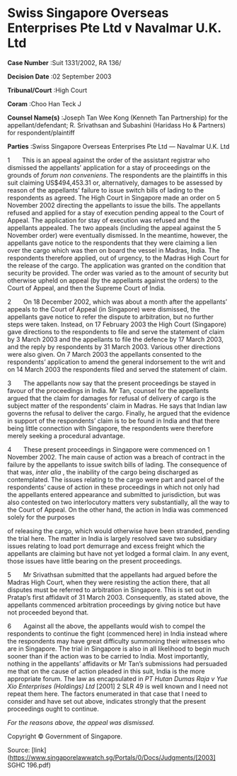 # Swiss Singapore Overseas Enterprises Pte Ltd v Navalmar U.K. Ltd 



**Case Number** :Suit 1331/2002, RA 136/ 

**Decision Date** :02 September 2003 

**Tribunal/Court** :High Court 

**Coram** :Choo Han Teck J 

**Counsel Name(s)** :Joseph Tan Wee Kong (Kenneth Tan Partnership) for the appellant/defendant; R. Srivathsan and Subashini (Haridass Ho & Partners) for respondent/plaintiff 

**Parties** :Swiss Singapore Overseas Enterprises Pte Ltd — Navalmar U.K. Ltd 

1       This is an appeal against the order of the assistant registrar who dismissed the appellants’ application for a stay of proceedings on the grounds of _forum non conveniens_. The respondents are the plaintiffs in this suit claiming US$494,453.31 or, alternatively, damages to be assessed by reason of the appellants’ failure to issue switch bills of lading to the respondents as agreed. The High Court in Singapore made an order on 5 November 2002 directing the appellants to issue the bills. The appellants refused and applied for a stay of execution pending appeal to the Court of Appeal. The application for stay of execution was refused and the appellants appealed. The two appeals (including the appeal against the 5 November order) were eventually dismissed. In the meantime, however, the appellants gave notice to the respondents that they were claiming a lien over the cargo which was then on board the vessel in Madras, India. The respondents therefore applied, out of urgency, to the Madras High Court for the release of the cargo. The application was granted on the condition that security be provided. The order was varied as to the amount of security but otherwise upheld on appeal (by the appellants against the orders) to the Court of Appeal, and then the Supreme Court of India. 

2       On 18 December 2002, which was about a month after the appellants’ appeals to the Court of Appeal (in Singapore) were dismissed, the appellants gave notice to refer the dispute to arbitration, but no further steps were taken. Instead, on 17 February 2003 the High Court (Singapore) gave directions to the respondents to file and serve the statement of claim by 3 March 2003 and the appellants to file the defence by 17 March 2003, and the reply by respondents by 31 March 2003. Various other directions were also given. On 7 March 2003 the appellants consented to the respondents’ application to amend the general indorsement to the writ and on 14 March 2003 the respondents filed and served the statement of claim. 

3       The appellants now say that the present proceedings be stayed in favour of the proceedings in India. Mr Tan, counsel for the appellants argued that the claim for damages for refusal of delivery of cargo is the subject matter of the respondents’ claim in Madras. He says that Indian law governs the refusal to deliver the cargo. Finally, he argued that the evidence in support of the respondents’ claim is to be found in India and that there being little connection with Singapore, the respondents were therefore merely seeking a procedural advantage. 

4       These present proceedings in Singapore were commenced on 1 November 2002. The main cause of action was a breach of contract in the failure by the appellants to issue switch bills of lading. The consequence of that was, _inter alia_ , the inability of the cargo being discharged as contemplated. The issues relating to the cargo were part and parcel of the respondents’ cause of action in these proceedings in which not only had the appellants entered appearance and submitted to jurisdiction, but was also contested on two interlocutory matters very substantially, all the way to the Court of Appeal. On the other hand, the action in India was commenced solely for the purposes 


of releasing the cargo, which would otherwise have been stranded, pending the trial here. The matter in India is largely resolved save two subsidiary issues relating to load port demurrage and excess freight which the appellants are claiming but have not yet lodged a formal claim. In any event, those issues have little bearing on the present proceedings. 

5       Mr Srivathsan submitted that the appellants had argued before the Madras High Court, when they were resisting the action there, that all disputes must be referred to arbitration in Singapore. This is set out in Pratap’s first affidavit of 31 March 2003. Consequently, as stated above, the appellants commenced arbitration proceedings by giving notice but have not proceeded beyond that. 

6       Against all the above, the appellants would wish to compel the respondents to continue the fight (commenced here) in India instead where the respondents may have great difficulty summoning their witnesses who are in Singapore. The trial in Singapore is also in all likelihood to begin much sooner than if the action was to be carried to India. Most importantly, nothing in the appellants’ affidavits or Mr Tan’s submissions had persuaded me that on the cause of action pleaded in this suit, India is the more appropriate forum. The law as encapsulated in _PT Hutan Dumas Raja v Yue Xio Enterprises (Holdings) Ltd_ <span class="citation">[2001] 2 SLR 49</span> is well known and I need not repeat them here. The factors enumerated in that case that I need to consider and have set out above, indicates strongly that the present proceedings ought to continue. 

_For the reasons above, the appeal was dismissed._ 

 Copyright © Government of Singapore. 


Source: [link](https://www.singaporelawwatch.sg/Portals/0/Docs/Judgments/[2003] SGHC 196.pdf)
